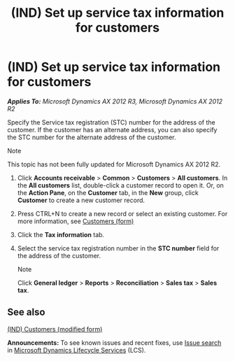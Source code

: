 ﻿---
title: (IND) Set up service tax information for customers
TOCTitle: (IND) Set up service tax information for customers
ms:assetid: 778f8a56-50c8-4483-a06a-629d20ec7dcd
ms:mtpsurl: https://technet.microsoft.com/en-us/library/JJ677939(v=AX.60)
ms:contentKeyID: 49385902
ms.date: 04/18/2014
mtps_version: v=AX.60
---

# (IND) Set up service tax information for customers 


_**Applies To:** Microsoft Dynamics AX 2012 R3, Microsoft Dynamics AX 2012 R2_

Specify the Service tax registration (STC) number for the address of the customer. If the customer has an alternate address, you can also specify the STC number for the alternate address of the customer.


> [!NOTE]
> <P>This topic has not been fully updated for Microsoft Dynamics AX 2012 R2.</P>



1.  Click **Accounts receivable** \> **Common** \> **Customers** \> **All customers**. In the **All customers** list, double-click a customer record to open it. Or, on the **Action Pane**, on the **Customer** tab, in the **New** group, click **Customer** to create a new customer record.

2.  Press CTRL+N to create a new record or select an existing customer. For more information, see [Customers (form)](https://technet.microsoft.com/en-us/library/aa590606\(v=ax.60\))

3.  Click the **Tax information** tab.

4.  Select the service tax registration number in the **STC number** field for the address of the customer.
    

    > [!NOTE]
    > <P>Click <STRONG>General ledger</STRONG> &gt; <STRONG>Reports</STRONG> &gt; <STRONG>Reconciliation</STRONG> &gt; <STRONG>Sales tax</STRONG> &gt; <STRONG>Sales tax</STRONG>.</P>



## See also

[(IND) Customers (modified form)](https://technet.microsoft.com/en-us/library/jj678004\(v=ax.60\))

  
**Announcements:** To see known issues and recent fixes, use [Issue search](http://go.microsoft.com/fwlink/?linkid=389258) in [Microsoft Dynamics Lifecycle Services](http://go.microsoft.com/fwlink/?linkid=306505) (LCS).

